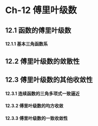 # Ch-12  傅里叶级数

## 12.1  函数的傅里叶级数

#### 12.1.1  基本三角函数系



## 12.2  傅里叶级数的敛散性





## 12.3  傅里叶级数的其他收敛性

#### 12.3.1  连续函数的三角多项式一致逼近



#### 12.3.2  傅里叶级数的均方收敛



#### 12.3.3  傅里叶级数的一致收敛性



